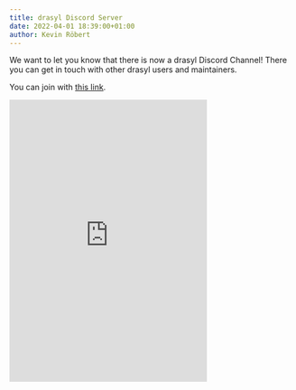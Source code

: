 ```yaml
---
title: drasyl Discord Server
date: 2022-04-01 18:39:00+01:00
author: Kevin Röbert
---
```



We want to let you know that there is now a drasyl Discord Channel!
There you can get in touch with other drasyl users and maintainers.
<!--more-->
You can join with [this link](https://discord.gg/2tcZPy7BCu).


<iframe src="https://discord.com/widget?id=959492172560891905&theme=dark" width="350" height="500" allowtransparency="true" frameborder="0" sandbox="allow-popups allow-popups-to-escape-sandbox allow-same-origin allow-scripts"></iframe>